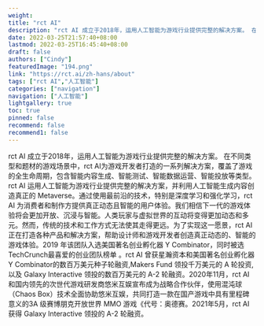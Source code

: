 ```yaml
---
weight: 
title: "rct AI"
description: "rct AI 成立于2018年，运用人工智能为游戏行业提供完整的解决方案。 在不同类型和题材的游戏场景中，rct AI为游戏开发者打造的一系列解决方案，覆盖了游戏的全生命周期，包含智能内容生成、智能测试、智能数据运营、智能投放等类型。"
date: 2022-03-25T21:57:40+08:00
lastmod: 2022-03-25T16:45:40+08:00
draft: false
authors: ["Cindy"]
featuredImage: "194.png"
link: "https://rct.ai/zh-hans/about"
tags: ["rct AI","人工智能"]
categories: ["navigation"]
navigation: ["人工智能"]
lightgallery: true
toc: true
pinned: false
recommend: false
recommend1: false
---
```

rct AI 成立于2018年，运用人工智能为游戏行业提供完整的解决方案。 在不同类型和题材的游戏场景中，rct AI为游戏开发者打造的一系列解决方案，覆盖了游戏的全生命周期，包含智能内容生成、智能测试、智能数据运营、智能投放等类型。rct AI 运用人工智能为游戏行业提供完整的解决方案，并利用人工智能生成内容创造真正的 Metaverse。通过使用最前沿的技术，特别是深度学习和强化学习，rct AI 为消费者和制作方提供真正动态且智能的用户体验。我们相信下一代的游戏体验将会更加开放、沉浸与智能。人类玩家与虚拟世界的互动将变得更加动态和多元。然而，传统的技术和工作方式无法使其走得更远。为了实现这一愿景，rct AI 正在打造各种产品和解决方案，帮助设计师和游戏开发者创造真正动态的、智能的游戏体验。2019 年该团队入选美国著名创业孵化器 Y Combinator，同时被选TechCrunch最喜爱的创业团队榜单 。rct AI 曾获星瀚资本和美国著名创业孵化器 Y Combinator的数百万美元种子轮融资,Makers Fund 领投千万美元的 A 轮投资,以及 Galaxy Interactive 领投的数百万美元的 A-2 轮融资。2020年11月，rct AI 和国内领先的次世代游戏研发商悠米互娱宣布成为战略合作伙伴，使用混沌球（Chaos Box）技术全面协助悠米互娱，共同打造一款在国产游戏中具有里程碑意义的3A 级赛博朋克开放世界 MMO 游戏《代号：奥德赛。2021年5月，rct AI 获得 Galaxy Interactive 领投的 A-2 轮融资。

